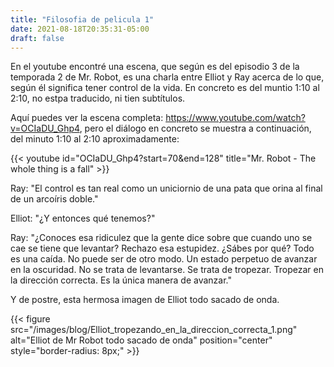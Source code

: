 ```yaml
---
title: "Filosofia de pelicula 1"
date: 2021-08-18T20:35:31-05:00
draft: false
---
```


En el youtube encontré una escena, que según es del episodio 3 de la temporada 2 de Mr. Robot, es una charla entre Elliot y Ray acerca de lo que, según él significa tener control de la vida. En concreto es del muntio 1:10 al 2:10, no estpa traducido, ni tien subtítulos. 

Aquí puedes ver la escena completa: https://www.youtube.com/watch?v=OCIaDU_Ghp4,  pero el diálogo en concreto se muestra a continuación, del minuto 1:10 al 2:10 aproximadamente:

{{< youtube id="OCIaDU_Ghp4?start=70&end=128" title="Mr. Robot - The whole thing is a fall" >}}

Ray: "El control es tan real como un uniciornio de una pata que orina al final de un arcoíris doble."

Elliot: "¿Y entonces qué tenemos?"

Ray: "¿Conoces esa ridiculez que la gente dice sobre que cuando uno se cae se tiene que levantar? Rechazo esa estupidez. ¿Sábes por qué? Todo es una caída. No puede ser de otro modo. Un estado perpetuo de avanzar en la oscuridad. No se trata de levantarse. Se trata de tropezar. Tropezar en la dirección correcta. Es la única manera de avanzar."

Y de postre, esta hermosa imagen de Elliot todo sacado de onda.

{{< figure src="/images/blog/Elliot_tropezando_en_la_direccion_correcta_1.png" alt="Elliot de Mr Robot todo sacado de onda" position="center" style="border-radius: 8px;" >}}
